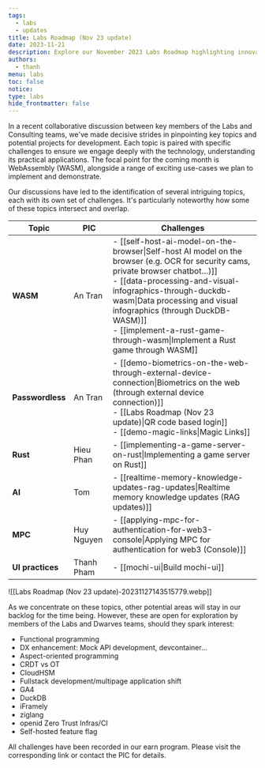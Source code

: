 ```yaml
---
tags:
  - labs
  - updates
title: Labs Roadmap (Nov 23 update)
date: 2023-11-21
description: Explore our November 2023 Labs Roadmap highlighting innovative technology projects and challenges for the upcoming month. Key focus areas include WebAssembly (WASM), Passwordless Authentication, Rust, AI, MPC, and UI practices.
authors:
  - thanh
menu: labs
toc: false
notice:
type: labs
hide_frontmatter: false
---
```


In a recent collaborative discussion between key members of the Labs and Consulting teams, we've made decisive strides in pinpointing key topics and potential projects for development. Each topic is paired with specific challenges to ensure we engage deeply with the technology, understanding its practical applications. The focal point for the coming month is WebAssembly (WASM), alongside a range of exciting use-cases we plan to implement and demonstrate.

Our discussions have led to the identification of several intriguing topics, each with its own set of challenges. It's particularly noteworthy how some of these topics intersect and overlap.

| Topic            | PIC        | Challenges                                                                                                                                                                                                                                                                                                                                                |
| ---------------- | ---------- | --------------------------------------------------------------------------------------------------------------------------------------------------------------------------------------------------------------------------------------------------------------------------------------------------------------------------------------------------------- |
| **WASM**         | An Tran    | - [[self-host-ai-model-on-the-browser\|Self-host AI model on the browser (e.g. OCR for security cams, private browser chatbot…)]] <br> - [[data-processing-and-visual-infographics-through-duckdb-wasm\|Data processing and visual infographics (through DuckDB-WASM)]] <br> - [[implement-a-rust-game-through-wasm\|Implement a Rust game through WASM]] |
| **Passwordless** | An Tran    | - [[demo-biometrics-on-the-web-through-external-device-connection\|Biometrics on the web (through external device connection)]] <br> - [[Labs Roadmap (Nov 23 update)\|QR code based login]] <br> - [[demo-magic-links\|Magic Links]]                                                                                                                     |
| **Rust**         | Hieu Phan  | - [[implementing-a-game-server-on-rust\|Implementing a game server on Rust]]                                                                                                                                                                                                                                                                              |
| **AI**           | Tom        | - [[realtime-memory-knowledge-updates-rag-updates\|Realtime memory knowledge updates (RAG updates)]]                                                                                                                                                                                                                                                      |
| **MPC**          | Huy Nguyen | - [[applying-mpc-for-authentication-for-web3-console\|Applying MPC for authentication for web3 (Console)]]                                                                                                                                                                                                                                                |
| **UI practices** | Thanh Pham | - [[mochi-ui\|Build mochi-ui]]                                                                                                                                                                                                                                                                                                                            |

![[Labs Roadmap (Nov 23 update)-20231127143515779.webp]]

As we concentrate on these topics, other potential areas will stay in our backlog for the time being. However, these are open for exploration by members of the Labs and Dwarves teams, should they spark interest:

- Functional programming
- DX enhancement: Mock API development, devcontainer…
- Aspect-oriented programming
- CRDT vs OT
- CloudHSM
- Fullstack development/multipage application shift
- GA4
- DuckDB
- iFramely
- ziglang
- openid Zero Trust Infras/CI
- Self-hosted feature flag

All challenges have been recorded in our earn program. Please visit the corresponding link or contact the PIC for details.
